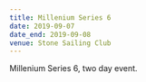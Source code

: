 ```yaml
---
title: Millenium Series 6
date: 2019-09-07
date_end: 2019-09-08
venue: Stone Sailing Club
---
```


Millenium Series 6, two day event.

